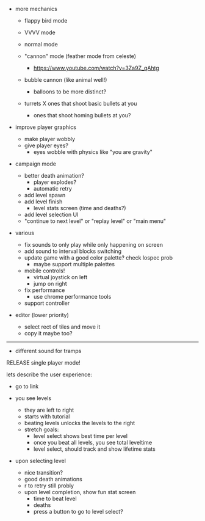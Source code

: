 - more mechanics
  - flappy bird mode
  - VVVV mode
  - normal mode
  - "cannon" mode (feather mode from celeste)
    - https://www.youtube.com/watch?v=3Za9Z_qAhtg
  - bubble cannon (like animal well!)
    - balloons to be more distinct?

  - turrets
    X ones that shoot basic bullets at you
    - ones that shoot homing bullets at you?

- improve player graphics
  - make player wobbly
  - give player eyes?
    - eyes wobble with physics like "you are gravity"

- campaign mode
  - better death animation?
    - player explodes?
    - automatic retry
  - add level spawn
  - add level finish
    - level stats screen (time and deaths?)
  - add level selection UI
  - "continue to next level" or "replay level" or "main menu"

- various
  - fix sounds to only play while only happening on screen
  - add sound to interval blocks switching
  - update game with a good color palette? check lospec prob
    - maybe support multiple palettes
  - mobile controls!
    - virtual joystick on left
    - jump on right
  - fix performance
    - use chrome performance tools
  - support controller

- editor (lower priority)
  - select rect of tiles and move it
  - copy it maybe too?

---

- different sound for tramps

RELEASE single player mode!

lets describe the user experience:

- go to link
- you see levels
  - they are left to right
  - starts with tutorial
  - beating levels unlocks the levels to the right
  - stretch goals:
    - level select shows best time per level
    - once you beat all levels, you see total leveltime
    - level select, should track and show lifetime stats

- upon selecting level
  - nice transition?
  - good death animations
  - r to retry still probly
  - upon level completion, show fun stat screen
    - time to beat level
    - deaths
    - press a button to go to level select?

